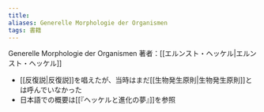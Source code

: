 ```yaml
---
title: 
aliases: Generelle Morphologie der Organismen
tags: 書籍
---
```


Generelle Morphologie der Organismen
著者：[[エルンスト・ヘッケル|エルンスト・ヘッケル]]

- [[反復説|反復説]]を唱えたが、当時はまだ[[生物発生原則|生物発生原則]]とは呼んでいなかった
- 日本語での概要は[[『ヘッケルと進化の夢』]]を参照

